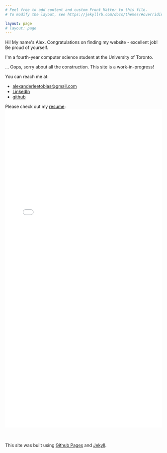 ```yaml
---
# Feel free to add content and custom Front Matter to this file.
# To modify the layout, see https://jekyllrb.com/docs/themes/#overriding-theme-defaults

layout: page
# layout: page
---
```

Hi! My name's Alex. Congratulations on finding my website - excellent job! Be proud of yourself.

I'm a fourth-year computer science student at the University of Toronto.

... Oops, sorry about all the construction. This site is a work-in-progress!

You can reach me at:

- alexanderleetobias@gmail.com
- [LinkedIn](https://www.linkedin.com/in/alextobias/)
- [github](https://github.com/alextobias)

Please check out my [resume](/resume):
<embed src="/assets/alextobias_resume.pdf" width="100%" height="1020px" type="application/pdf">

<br><br>
This site was built using [Github Pages](https://docs.github.com/en/pages) and [Jekyll](https://jekyllrb.com/).